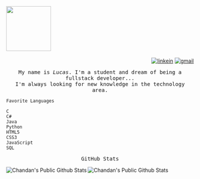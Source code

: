 ## <img src="https://www.animatedimages.org/data/media/707/animated-welcome-image-0167.gif" width="120px" />
<div align="right">
 
[![linkein](https://img.shields.io/badge/-LinkedIn-blue?style=flat-square&logo=Linkedin&logoColor=white&link=https:https://www.linkedin.com/in/lucas-bedin-marchi-56545a201/)](https://www.linkedin.com/in/lucas-bedin-marchi-56545a201/) [![gmail](https://img.shields.io/badge/-Gmail-c14438?style=flat-square&logo=Gmail&logoColor=white&link=mailto:lucasmarchi20@gmail.com)](mailto:lucasmarchi20@gmail.com)
  
</div>
<p align="center" >
  <samp>
    My name is <em>Lucas</em>. I'm a student and dream of being a fullstack developer... 
  <br/> I'm always looking for new knowledge in the technology area.
  </samp>
</p>

<!--START_SECTION:waka-->
```text
Favorite Languages

C
C#
Java
Python
HTML5
CSS3
JavaScript
SQL
```
<!--END_SECTION:waka-->

<p align="center" >
  <samp>
    GitHub Stats
  </samp>
</p>
<img align="left" src="https://github-readme-stats.vercel.app/api?username=lucas-marchi&show_icons=true&title_color=fff&icon_color=6565fc&text_color=9f9f9f&bg_color=151515" alt="Chandan's Public Github Stats">
<img  float="right" src="https://github-readme-stats.vercel.app/api/top-langs/?username=lucas-marchi&theme=show_icons=true&title_color=fff&icon_color=109eff&text_color=9f9f9f&bg_color=151515" alt="Chandan's Public Github Stats">
</p>
